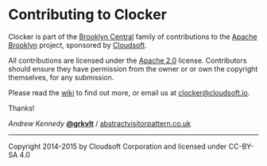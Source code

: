 Contributing to Clocker
====

Clocker is part of the [Brooklyn Central](https://github.com/brooklyncentral/) family of contributions to the [Apache Brooklyn](http://brooklyn.incubator.apache.org/) project,
sponsored by [Cloudsoft](http://www.cloudsoftcorp.com/).

All contributions are licensed under the [Apache 2.0](http://www.apache.org/licenses/LICENSE-2.0) license. Contributors should ensure they have permission from
the owner or or own the copyright themselves, for any submission.

Please read the [wiki](https://github.com/brooklyncentral/clocker/wiki) to find out more, or email us at [clocker@cloudsoft.io](mailto:clocker@cloudsoft.io).

Thanks!

_Andrew Kennedy_ [**@grkvlt**](http://github.com/grkvlt/) / [abstractvisitorpattern.co.uk](http://blog.abstractvisitorpattern.co.uk)

----
Copyright 2014-2015 by Cloudsoft Corporation and licensed under CC-BY-SA 4.0
